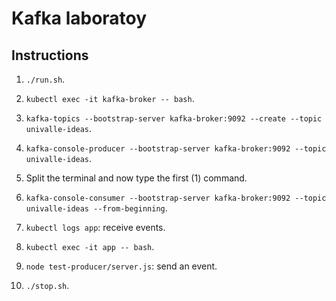 # Kafka laboratoy

## Instructions

1. `./run.sh`.

2. `kubectl exec -it kafka-broker -- bash`.

3. `kafka-topics --bootstrap-server kafka-broker:9092 --create --topic univalle-ideas`.

4. `kafka-console-producer --bootstrap-server kafka-broker:9092 --topic univalle-ideas`.

5. Split the terminal and now type the first ($1$) command.

6. `kafka-console-consumer --bootstrap-server kafka-broker:9092 --topic univalle-ideas --from-beginning`.

7. `kubectl logs app`: receive events.

8. `kubectl exec -it app -- bash`.

9. `node test-producer/server.js`: send an event.

10. `./stop.sh`.
